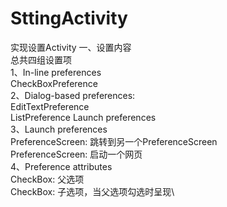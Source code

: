 # SttingActivity
实现设置Activity
一、设置内容\
总共四组设置项\
1、In-line preferences\
  CheckBoxPreference\
2、Dialog-based preferences:\
  EditTextPreference\
  ListPreference Launch preferences\
3、Launch preferences\
  PreferenceScreen: 跳转到另一个PreferenceScreen\
  PreferenceScreen: 启动一个网页\
4、Preference attributes\
  CheckBox: 父选项\
  CheckBox: 子选项，当父选项勾选时呈现\
